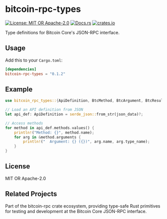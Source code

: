 # bitcoin-rpc-types

[![License: MIT OR Apache-2.0](https://img.shields.io/badge/license-MIT%20OR%20Apache--2.0-blue)](LICENSE)
[![Docs.rs](https://img.shields.io/docsrs/bitcoin-rpc-types)](https://docs.rs/bitcoin-rpc-types)
[![crates.io](https://img.shields.io/crates/v/bitcoin-rpc-types)](https://crates.io/crates/bitcoin-rpc-types)

Type definitions for Bitcoin Core's JSON-RPC interface.

## Usage

Add this to your `Cargo.toml`:

```toml
[dependencies]
bitcoin-rpc-types = "0.1.2"
```

## Example

```rust
use bitcoin_rpc_types::{ApiDefinition, BtcMethod, BtcArgument, BtcResult, HashOrHeight};

// Load an API definition from JSON
let api_def: ApiDefinition = serde_json::from_str(json_data)?;

// Access methods
for method in api_def.methods.values() {
    println!("Method: {}", method.name);
    for arg in &method.arguments {
        println!("  Argument: {} ({})", arg.name, arg.type_name);
    }
}
```

## License

MIT OR Apache-2.0

## Related Projects

Part of the bitcoin-rpc crate ecosystem, providing type-safe Rust primitives for testing and development at the Bitcoin Core JSON-RPC interface.